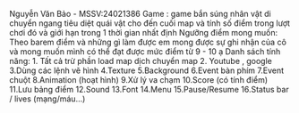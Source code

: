Nguyễn Văn Bảo - MSSV:24021386
Game : game bắn súng nhân vật di chuyển ngang tiêu diệt quái vật cho đến cuối map và tính số điểm trong lượt chơi đó và giới hạn trong 1 thời gian nhất định
Ngưỡng điểm mong muốn: Theo barem điểm và những gì làm được em mong được sự ghi nhận của cô và mong muốn mình có thể đạt được mức điểm từ 9 - 10 ạ
Danh sách tính năng:
1.
Tất cả trừ phần load map dịch chuyển map
2.
Youtube , google
3.Dùng các lệnh vẽ hình
4.Texture
5.Background
6.Event bàn phím
7.Event chuột
8.Animation (hoạt hình)
9.Xử lý va chạm
10.Score (có tính điểm)
11.Lưu bảng điểm
12.Sound
13.Font
14.Menu
15.Pause/Resume
16.Status bar / lives (mạng/máu...)


